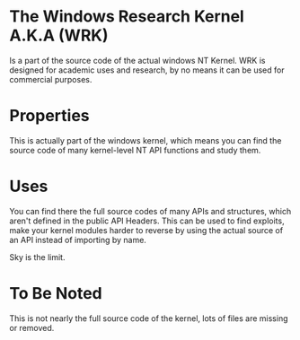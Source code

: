 # The Windows Research Kernel A.K.A (WRK)
Is a part of the source code of the actual windows NT Kernel.
WRK is designed for academic uses and research, by no means
it can be used for commercial purposes.


# Properties

This is actually part of the windows kernel, which means
you can find the source code of many kernel-level 
NT API functions and study them.

# Uses
You can find there the full source codes of many APIs
and structures, which aren't defined in the public
API Headers. This can be used to find exploits,
make your kernel modules harder to reverse by using the
actual source of an API instead of importing by name.

Sky is the limit.

# To Be Noted
This is not nearly the full source code of the kernel,
lots of files are missing or removed.
